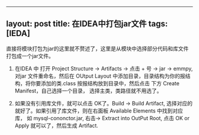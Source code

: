 
---
layout: post
title: 在IDEA中打包jar文件 
tags: [IEDA]
---

直接将模块打包为jar的这里就不赘述了，这里是从模块中选择部分代码和库文件打包成一个jar文件。

<!-- more -->

1. 在IDEA 中 打开 Project Structure -> Artifacts -> 点击 + 号 -> jar -> emmpy, 对jar 文件重命名，然后在 OUtput Layout 中添加目录，目录结构为你的报结构，将你要添加的类.class 按报结构放到目录中，然后点击 下方 Create Manifest，自己选择一个目录， 选择主类，类路径就不用选了。

2. 如果没有引用库文件，就可以点击 OK了。Build -> Build Artifact, 选择对应的就好了。如果引用了库文件，则在右面板 Available Elements 中找到对应库， 如 mysql-cononctor.jar, 右击-> Extract into OutPut Root, 点击 OK or Apply 就可以了，然后生成 Artifact.
